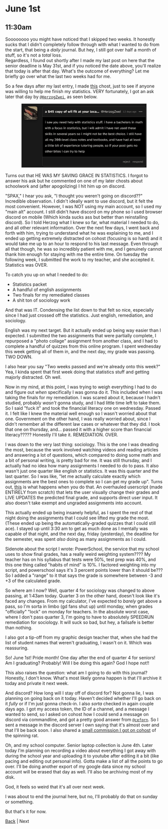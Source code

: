 # June 1st

## 11:30am
Soooooooo you might have noticed that I skipped two weeks. It honestly sucks that I didn't completely follow through with what I wanted to do from the start, that being a *daily* journal. But hey, I still got over half a month of stuff, so it's not a *total* loss.  
Regardless, I found out shortly after I made my last post on here that the senior deadline is May 31st, and if you noticed the date above, you'll realize that today is after that day. What's the outcome of everything? Let me briefly go over what the last two weeks had for me.

So a few days after my last entry, I made [this](https://cohost.org/Spax/post/6041547-if-anyone-knows-some) chost, just to see if anyone was willing to help me finish my statistics. VERY fortunately, I got an ask later that day by [`@HerzogZwei`](https://cohost.org/HerzogZwei), as seen below.

<div align="center">
<img width="400px" alt="a screenshot of an ask from HerogZwei" src="./../assets/herzogzwei.png" />
</div>

Turns out that HE WAS MY SAVING GRACE IN STATISTICS. I forgot to answer his ask but he commented on one of my later chosts about schoolwork and (after apogolizing) I hit him up on discord.

"SPAX," I hear you ask, "I thought you weren't going on discord??" Incredible observation. I didn't ideally want to use discord, but it felt the most convenient. However, I was NOT using my main account, so I used my "main alt" account. I still didn't have discord on my phone so I used browser discord on mobile (Which kinda sucks ass but better than reinstalling discord). So I told Herzog what I knew so far, what material I needed to do, and all other relevant information. Over the next few days, I went back and forth with him, trying to understand what he was explaining to me, and I ended up getting extremely distracted on cohost (focusing is so hard) and it would take me up to an hour to respond to his last message. Even through all that though, he was so incredibly patient with me, and I genuinely cannot thank him enough for staying with me the entire time. On tuesday the following week, I submitted the work to my teacher, and she accepted it. Statistics was OVER.

To catch you up on what I needed to do:
- Statistics packet
- A handful of english assignments
- Two finals for my remediated classes
- A shit ton of sociology work

And that was IT. Condensing the list down to that felt so nice, especially since I had just crossed off the statistics. Just english, remediation, and sociology.

English was my next target. But it actually ended up being way easier than I expected. I submitted the two assignments that were partially complete, I repurposed a "photo collage" assignment from another class, and I had to complete a handful of quizzes from this online program. I spent wednesday this week getting all of them in, and the next day, my grade was passing. TWO DOWN.

I also hear you say "Two weeks passed and we're already onto this week?" Yea, I kinda spent that first week doing that statistics stuff and getting majorly distracted. Oh well.

Now in my mind, at this point, I was trying to weigh everything I had to do and figure out *when* specifically I was gonna do it. This included when I was taking the finals for my remediation. I was scared about it, because I hadn't studied, probably *wasn't* gonna study, and I had little time left to take them. So I said "fuck it" and took the financial literacy one on wednesday. Passed it. I felt like I knew the material well enough so I wasn't worried about that one. Government on the other hand, I was really worried about, since I didn't remember all the different law cases or whatever that they did. I took that one on thursday, and... passed it with a higher score than financial literacy????? Honestly I'll take it. REMEDIATION. OVER.

I was down to the very last thing: sociology. This is the one I was dreading the most, because the work involved watching videos and reading articles and answering a lot of questions, which compared to doing some math and a bit of personal writing, is pretty bad for me. It was still thursday, and I actually had no idea how many assignments I needed to do to pass. It also wasn't just one quarter like english or statistics. It was this quarter and the last quarter. So I was like, "let me actually calculate exactly which assignments are the best ones to complete so I can get my grade up". Turns out, [this](https://cohost.org/Spax/post/6189952-i-m-writing-a-script) is what happens when you do that. An overhauled userscript (made ENTIRELY from scratch) that lets the user visually change their grades and LIVE UPDATES the predicted final grade, and supports direct user input. It also doesn't take exempt and ungraded assignments into account.

This actually ended up being insanely helpful, as I spent the rest of that night doing the assignments that I could see lifted my grade the most. (These ended up being the automatically-graded quizzes that I could still ace). I stayed up until 3:30 am to get as much done as I mentally was capable of that night, and the next day, friday (yesterday), the deadline for the semester, was spent *also* doing as many assignments as I could.

Sidenote about the script I wrote: PowerSchool, the service that my school uses to show final grades, has a really weird weighting system???? My teacher has on his syllabus that tests were 50%, test prep was 40%, and this one thing called "habits of mind" is 10%. I factored weighting into my script, and powerschool says it's 3 percent points lower than it should be??? So I added a "range" to it that says the grade is somewhere between -3 and +3 of the calculated grade.

So where am I now? Well, quarter 4 for sociology was changed to above passing, at 1:43am today. Quarter 3 on the other hand, doesn't look like it's faced any changes. From my calculator, I've expected to *barely* get above a pass, so I'm sorta in limbo (gd fans shut up) until monday, when grades "officially" "lock" on monday for teachers. In the absolute worst case, where I don't pass quarter 3, I'm going to have to absolutely SPEEDRUN remediation for sociology. It will suck so bad, but hey, a failsafe is better than nothing.

I also got a tip-off from my graphic design teacher that, when she had the list of student names that weren't graduating, I wasn't on it. Which was reassuring.

So! June 1st! Pride month! One day after the end of quarter 4 for seniors! Am I graduating? Probably! Will I be doing this again? God I hope not!!

This also raises the question: what am I going to do with this journal? Honestly, I don't know. What's most likely gonna happen is that I'll archive it today and private it next week.

And discord? How long will I stay off of discord for? Not gonna lie, I was planning on going back on it today. Haven't decided whether I'll go back on it *fully* or if I'm just gonna check-in. I also *sorta* checked in again couple days ago. I got my access token, the ID of a channel, and a message I wanted to send, so I asked on cohost how I could send a message on discord via commandline, and got a pretty good answer from [`@cefqrn`](https://cohost.org/cefqrn). So I sent a message in the discord server I own saying that it's almost over and that I'll be back soon. I also shared a [small commission I got on cohost](https://cohost.org/CoolTimesOnline/post/6165238-this-rat-https-s) of the spinning rat.

Oh, and my school computer. Senior laptop collection is June 4th. Later today I'm planning on recording a video about everything I got away with during the school year and uploading it to youtube after editing it a bit (like pacing and editing out personal info). Gotta make a list of all the points to go over. I'll be doing another export of my google data since my school account will be erased that day as well. I'll also be archiving most of my disk.

God, it feels so weird that it's all over next week.

I was about to end the journal here, but no, I'll probably do that on sunday or something.

But that's it for now.

[Back](./../may/18.md) | Next
